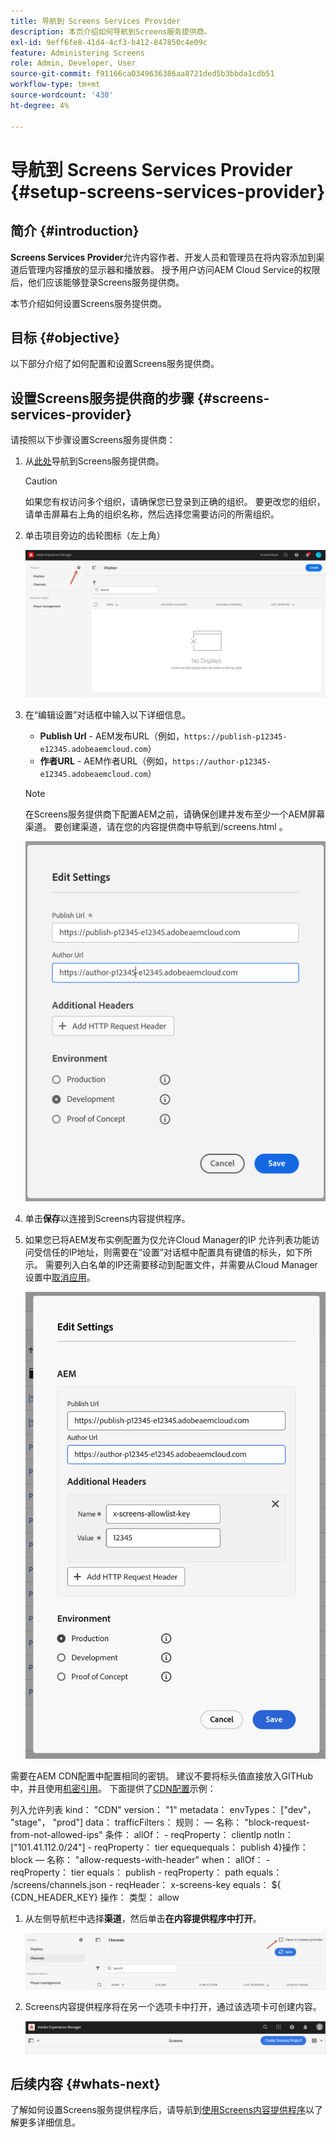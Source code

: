 ```yaml
---
title: 导航到 Screens Services Provider
description: 本页介绍如何导航到Screens服务提供商。
exl-id: 9eff6fe8-41d4-4cf3-b412-847850c4e09c
feature: Administering Screens
role: Admin, Developer, User
source-git-commit: f91166ca0349636386aa8721ded5b3bbda1cdb51
workflow-type: tm+mt
source-wordcount: '430'
ht-degree: 4%

---
```


# 导航到 Screens Services Provider {#setup-screens-services-provider}

## 简介 {#introduction}

**Screens Services Provider**&#x200B;允许内容作者、开发人员和管理员在将内容添加到渠道后管理内容播放的显示器和播放器。 授予用户访问AEM Cloud Service的权限后，他们应该能够登录Screens服务提供商。

本节介绍如何设置Screens服务提供商。


## 目标 {#objective}

以下部分介绍了如何配置和设置Screens服务提供商。

## 设置Screens服务提供商的步骤 {#screens-services-provider}

请按照以下步骤设置Screens服务提供商：

1. 从[此处](https://experience.adobe.com/screens)导航到Screens服务提供商。

   >[!CAUTION]
   >如果您有权访问多个组织，请确保您已登录到正确的组织。 要更改您的组织，请单击屏幕右上角的组织名称，然后选择您需要访问的所需组织。

1. 单击项目旁边的齿轮图标（左上角）

   ![图像](/help/screens-cloud/assets/configure/configure-screens0.png)

1. 在“编辑设置”对话框中输入以下详细信息。
   * **Publish Url** - AEM发布URL（例如，`https://publish-p12345-e12345.adobeaemcloud.com`）
   * **作者URL** - AEM作者URL（例如，`https://author-p12345-e12345.adobeaemcloud.com`）

   >[!NOTE]
   >在Screens服务提供商下配置AEM之前，请确保创建并发布至少一个AEM屏幕渠道。 要创建渠道，请在您的内容提供商中导航到/screens.html 。

   ![图像](/help/screens-cloud/assets/configure/configure-screens4.png)

1. 单击&#x200B;**保存**&#x200B;以连接到Screens内容提供程序。

1. 如果您已将AEM发布实例配置为仅允许Cloud Manager的IP 允许列表功能访问受信任的IP地址，则需要在“设置”对话框中配置具有键值的标头，如下所示。
需要列入白名单的IP还需要移动到配置文件，并需要从Cloud Manager设置中[取消应用](https://experienceleague.adobe.com/en/docs/experience-manager-cloud-service/content/implementing/using-cloud-manager/ip-allow-lists/apply-allow-list)。

   ![图像](/help/screens-cloud/assets/configure/configure-screens20.png)

需要在AEM CDN配置中配置相同的密钥。  建议不要将标头值直接放入GITHub中，并且使用[机密引用](https://experienceleague.adobe.com/en/docs/experience-manager-cloud-service/content/implementing/content-delivery/cdn-credentials-authentication#rotating-secrets)。
下面提供了[CDN配置](https://experienceleague.adobe.com/en/docs/experience-manager-cloud-service/content/security/traffic-filter-rules-including-waf)示例：

列入允许列表     kind： &quot;CDN&quot;
    version： &quot;1&quot;
    metadata：
    envTypes： [&quot;dev&quot;， &quot;stage&quot;， &quot;prod&quot;]
    data：
    trafficFilters：
    规则：
     — 名称： &quot;block-request-from-not-allowed-ips&quot;
    条件：
    allOf：
    - reqProperty： clientIp
    notIn： [&quot;101.41.112.0/24&quot;]
    - reqProperty： tier
    equequequals： publish
     4}操作： block
     — 名称： &quot;allow-requests-with-header&quot;
    when：
    allOf：
    - reqProperty： tier
    equals： publish
    - reqProperty： path
    equals： /screens/channels.json
    - reqHeader： x-screens-key
    equals： ${\
    {CDN_HEADER_KEY}
    操作：
    类型： allow

1. 从左侧导航栏中选择&#x200B;**渠道**，然后单击&#x200B;**在内容提供程序中打开**。

   ![图像](/help/screens-cloud/assets/configure/configure-screens1.png)

1. Screens内容提供程序将在另一个选项卡中打开，通过该选项卡可创建内容。

   ![图像](/help/screens-cloud/assets/configure/configure-screens2.png)

## 后续内容 {#whats-next}

了解如何设置Screens服务提供程序后，请导航到[使用Screens内容提供程序](https://experienceleague.adobe.com/docs/experience-manager-cloud-service/content/screens-as-cloud-service/configure-screens-cloud/using-screens-content-provider.html#screens-content-provider)以了解更多详细信息。
